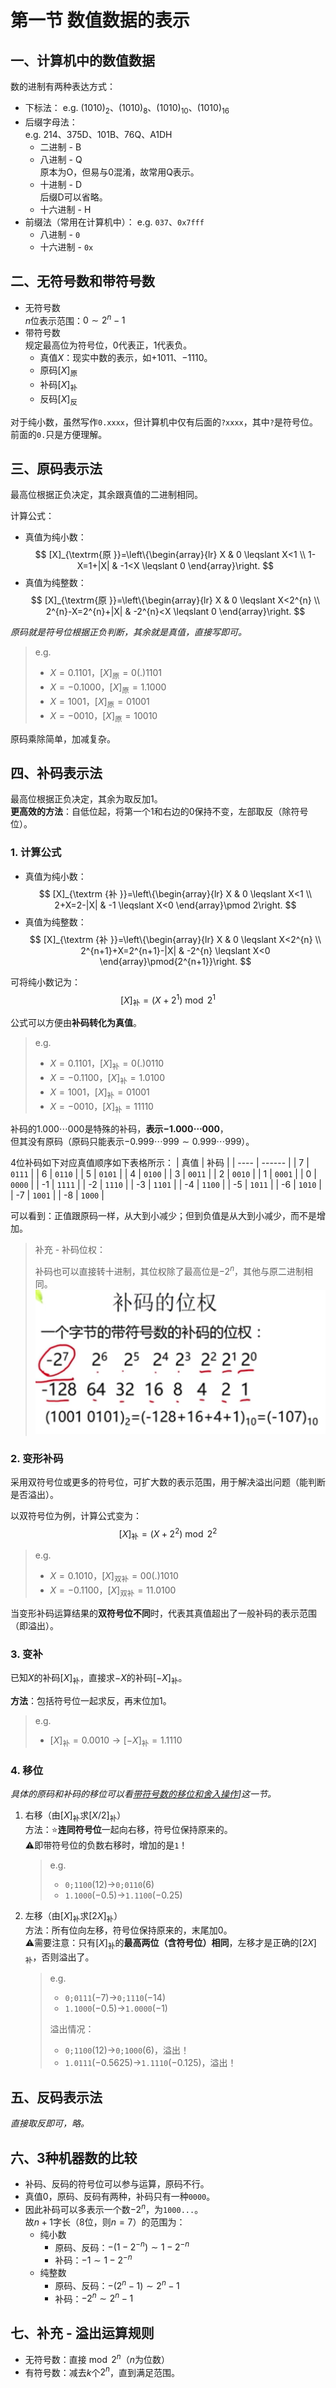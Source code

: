 # 第一节 数值数据的表示

## 一、计算机中的数值数据

数的进制有两种表达方式：

* 下标法：
  e.g. $(1010)_2$、$(1010)_8$、$(1010)_{10}$、$(1010)_{16}$
* 后缀字母法：  
  e.g. 214、375D、101B、76Q、A1DH
  * 二进制 - B
  * 八进制 - Q  
    原本为O，但易与$0$混淆，故常用Q表示。
  * 十进制 - D  
    后缀D可以省略。
  * 十六进制 - H
* 前缀法（常用在计算机中）：
  e.g. `037`、`0x7fff`
  * 八进制 - `0`
  * 十六进制 - `0x`

## 二、无符号数和带符号数

* 无符号数  
  $n$位表示范围：$0 \sim 2^{n}-1$
* 带符号数  
  规定最高位为符号位，$0$代表正，$1$代表负。
  * 真值$X$：现实中数的表示，如$+1011$、$-1110$。
  * 原码$[X]_{\textrm{原}}$
  * 补码$[X]_{\textrm{补}}$
  * 反码$[X]_{\textrm{反}}$

对于纯小数，虽然写作`0.xxxx`，但计算机中仅有后面的`?xxxx`，其中`?`是符号位。  
前面的`0.`只是方便理解。

## 三、原码表示法

最高位根据正负决定，其余跟真值的二进制相同。

计算公式：

* 真值为纯小数：
  $$
  [X]_{\textrm{原 }}=\left\{\begin{array}{lr}
  X & 0 \leqslant X<1 \\
  1-X=1+|X| & -1<X \leqslant 0
  \end{array}\right.
  $$
* 真值为纯整数：
  $$
  [X]_{\textrm{原 }}=\left\{\begin{array}{lr}
  X & 0 \leqslant X<2^{n} \\
  2^{n}-X=2^{n}+|X| & -2^{n}<X \leqslant 0
  \end{array}\right.
  $$

*原码就是符号位根据正负判断，其余就是真值，直接写即可。*

> e.g.
>
> * $X=0.1101$，$[X]_{\textrm{原}}=0(.)1101$
> * $X=-0.1000$，$[X]_{\textrm{原}}=1.1000$
> * $X=1001$，$[X]_{\textrm{原}}=01001$
> * $X=-0010$，$[X]_{\textrm{原}}=10010$

原码乘除简单，加减复杂。

## 四、补码表示法

最高位根据正负决定，其余为取反加$1$。  
**更高效的方法**：自低位起，将第一个$1$和右边的$0$保持不变，左部取反（除符号位）。

### 1. 计算公式

* 真值为纯小数：
  $$
  [X]_{\textrm {补 }}=\left\{\begin{array}{lr}
  X & 0 \leqslant X<1 \\
  2+X=2-|X| & -1 \leqslant X<0
  \end{array}\pmod 2\right.
  $$
* 真值为纯整数：
  $$
  [X]_{\textrm {补 }}=\left\{\begin{array}{lr}
  X & 0 \leqslant X<2^{n} \\
  2^{n+1}+X=2^{n+1}-|X| & -2^{n} \leqslant X<0
  \end{array}\pmod{2^{n+1}}\right.
  $$

可将纯小数记为：
$$
[X]_\textrm{补}=(X+2^1)\bmod2^1
$$

公式可以方便由**补码转化为真值**。

> e.g.
>
> * $X=0.1101$，$[X]_{\textrm{补}}=0(.)0110$
> * $X=-0.1100$，$[X]_{\textrm{补}}=1.0100$
> * $X=1001$，$[X]_{\textrm{补}}=01001$
> * $X=-0010$，$[X]_{\textrm{补}}=11110$

补码的$1.000\cdots000$是特殊的补码，**表示$-1.000\cdots000$**，  
但其没有原码（原码只能表示$-0.999\cdots999\sim0.999\cdots999$）。

4位补码如下对应真值顺序如下表格所示：
| 真值 | 补码 |
| ---- | ------ |
| 7    | `0111` |
| 6    | `0110` |
| 5    | `0101` |
| 4    | `0100` |
| 3    | `0011` |
| 2    | `0010` |
| 1    | `0001` |
| 0    | `0000` |
| -1   | `1111` |
| -2   | `1110` |
| -3   | `1101` |
| -4   | `1100` |
| -5   | `1011` |
| -6   | `1010` |
| -7   | `1001` |
| -8   | `1000` |

可以看到：正值跟原码一样，从大到小减少；但到负值是从大到小减少，而不是增加。

> 补充 - 补码位权：
>
> 补码也可以直接转十进制，其位权除了最高位是$-2^n$，其他与原二进制相同。  
> ![图 4](images/2.1-Data_Representation-1--09-23_10-13-48.png)

### 2. 变形补码

采用双符号位或更多的符号位，可扩大数的表示范围，用于解决溢出问题（能判断是否溢出）。  

以双符号位为例，计算公式变为：
$$
[X]_\textrm{补}=(X+2^2)\bmod2^2
$$

> e.g.
>
> * $X=0.1010$，$[X]_{\textrm{双补}}=00(.)1010$
> * $X=-0.1100$，$[X]_{\textrm{双补}}=11.0100$

当变形补码运算结果的**双符号位不同**时，代表其真值超出了一般补码的表示范围（即溢出）。

### 3. 变补

已知$X$的补码$[X]_{\textrm{补}}$，直接求$-X$的补码$[-X]_{\textrm{补}}$。

**方法**：包括符号位一起求反，再末位加1。

> e.g.
>
> * $[X]_\textrm{补}=0.0010\rightarrow[-X]_\textrm{补}=1.1110$

### 4. 移位

*具体的原码和补码的移位可以看[带符号数的移位和舍入操作](../../Ep.4%20数值的机器运算/4.4%20带符号数的移位和舍入操作/4.4-Machine_Arithmetic-3.md)]这一节。*

1. 右移（由$[X]_\textrm{补}$求$[X/2]_\textrm{补}$）  
   方法：⭐**连同符号位**一起向右移，符号位保持原来的。  
   ⚠即带符号位的负数右移时，增加的是`1`！
   > e.g.
   >
   > * `0;1100`($12$)→`0;0110`($6$)
   > * `1.1000`($-0.5$)→`1.1100`($-0.25$)

2. 左移（由$[X]_\textrm{补}$求$[2X]_\textrm{补}$）  
   方法：所有位向左移，符号位保持原来的，末尾加$0$。  
   ⚠需要注意：只有$[X]_\textrm{补}$的**最高两位（含符号位）相同**，左移才是正确的$[2X]_\textrm{补}$，否则溢出了。
   > e.g.
   >
   > * `0;0111`($-7$)→`0;1110`($-14$)
   > * `1.1000`($-0.5$)→`1.0000`($-1$)
   >
   > 溢出情况：
   >
   > * `0;1100`($12$)→`0;1000`($6$)，溢出！
   > * `1.0111`($-0.5625$)→`1.1110`($-0.125$)，溢出！

## 五、反码表示法

*直接取反即可，略。*

## 六、3种机器数的比较

* 补码、反码的符号位可以参与运算，原码不行。
* 真值$0$，原码、反码有两种，补码只有一种`0000`。
* 因此补码可以多表示一个数$-2^n$，为`1000...`。  
  故$n+1$字长（8位，则$n=7$）的范围为：
  * 纯小数
    * 原码、反码：$-(1-2^{-n})\sim1-2^{-n}$
    * 补码：$-1\sim1-2^{-n}$
  * 纯整数
    * 原码、反码：$-(2^{n}-1)\sim2^{n}-1$
    * 补码：$-2^{n}\sim2^{n}-1$

## 七、补充 - 溢出运算规则

* 无符号数：直接$\bmod 2^n$（$n$为位数）
* 有符号数：减去$k$个$2^n$，直到满足范围。
